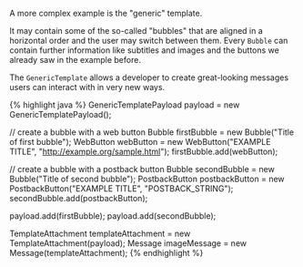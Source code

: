 A more complex example is the "generic" template.

It may contain some of the so-called "bubbles" that are aligned in a horizontal order and the user may switch between them. Every `Bubble` can contain further information like subtitles and images and the buttons we already saw in the example before.

The `GenericTemplate` allows a developer to create great-looking messages users can interact with in very new ways. 

{% highlight java %}
GenericTemplatePayload payload = new GenericTemplatePayload();

// create a bubble with a web button
Bubble firstBubble = new Bubble("Title of first bubble");
WebButton webButton = new WebButton("EXAMPLE TITLE", "http://example.org/sample.html");
firstBubble.add(webButton);

// create a bubble with a postback button
Bubble secondBubble = new Bubble("Title of second bubble");
PostbackButton postbackButton = new PostbackButton("EXAMPLE TITLE", "POSTBACK_STRING");
secondBubble.add(postbackButton);

payload.add(firstBubble);
payload.add(secondBubble);

TemplateAttachment templateAttachment = new TemplateAttachment(payload);
Message imageMessage = new Message(templateAttachment);
{% endhighlight %}